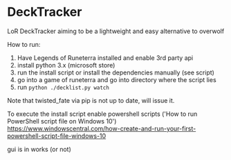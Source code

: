 # DeckTracker
LoR DeckTracker aiming to be a lightweight and easy alternative to overwolf

How to run:
  1. Have Legends of Runeterra installed and enable 3rd party api
  2. install python 3.x (microsoft store)
  3. run the install script or install the dependencies manually (see script)
  4. go into a game of runeterra and go into directory where the script lies
  5. run ```python ./decklist.py watch``` 
  
  
Note that twisted_fate via pip is not up to date, will issue it.

To execute the install script enable powershell scripts ('How to run PowerShell script file on Windows 10')
https://www.windowscentral.com/how-create-and-run-your-first-powershell-script-file-windows-10

gui is in works (or not)
